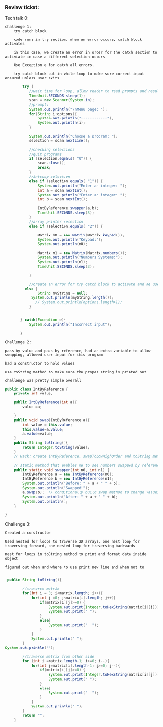 ### Review ticket:
Tech talk 0:

    challenge 1:
        try catch block 
        
        code runs in try section, when an error occurs, catch block activates
        
        in this case, we create an error in order for the catch section to activiate in case a different selection occurs
        
        Use Exception e for catch all errors.
        
        try catch block put in while loop to make sure correct input ensured unless user exits
        
 ``` java
         try {
            //wait time for loop, allow reader to read prompts and results
            TimeUnit.SECONDS.sleep(1);
            scan = new Scanner(System.in);
            //prompt:
            System.out.println("\nMenu page: ");
            for(String i:options){
                System.out.println("------------");
                System.out.println(i);
            }

            System.out.println("Choose a program: ");
            selection = scan.nextLine();

            //checking selections
            //quit programs
            if (selection.equals( "0")) {
                scan.close();
                break;
            }
            //intswap selection
            else if (selection.equals( "1")) {
                System.out.println("Enter an integer: ");
                int a = scan.nextInt();
                System.out.println("Enter an integer: ");
                int b = scan.nextInt();

                IntByReference.swapper(a,b);
                TimeUnit.SECONDS.sleep(3);
            }
            //array printer selection
            else if (selection.equals( "2")) {

                Matrix m0 = new Matrix(Matrix.keypad());
                System.out.println("Keypad:");
                System.out.println(m0);

                Matrix m1 = new Matrix(Matrix.numbers());
                System.out.println("Numbers Systems:");
                System.out.println(m1);
                TimeUnit.SECONDS.sleep(3);

            }

            //create an error for try catch block to activate and be useful
          else {
                String myString = null;
             System.out.println(myString.length());
               // System.out.println(options.length+1);
            }


        } catch(Exception e){
            System.out.println("Incorrect input");

        }
```

    Challenge 2:
    
    pass by value and pass by reference, had an extra variable to allow swapping, allowed user input for this program
    
    had a constructor to hold values 
    
    use toString method to make sure the proper string is printed out. 
    
    challenge was pretty simple overall
    
``` java
public class IntByReference {
    private int value;

    public IntByReference(int a){
        value =a;

    }
    public void swap(IntByReference a){
        int value = this.value;
        this.value=a.value;
        a.value=value;
    }
    public String toString(){
        return Integer.toString(value);
    }
    // Hack: create IntByReference, swapToLowHighOrder and toString methods

    // static method that enables me to see numbers swapped by reference (before, after)
    public static void swapper(int n0, int n1) {
        IntByReference a = new IntByReference(n0);
        IntByReference b = new IntByReference(n1);
        System.out.println("Before: " + a + " " + b);
        System.out.println("Swapped!");
        a.swap(b);  // conditionally build swap method to change values of a, b
        System.out.println("After: " + a + " " + b);
        System.out.println();
    }

}
```

Challenge 3:

    Created a constructor
    
    Used nested for loops to traverse 2D arrays, one nest loop for traversing forward, one nested loop for traversing backwards
    
    nest for loops in toString method to print and format data inside object
    
    figured out when and where to use print new line and when not to
   
``` java

 public String toString(){

        //traverse matrix
        for(int i = 0; i<matrix.length; i++){
            for(int j =0; j<matrix[i].length; j++){
                if(matrix[i][j]>=0) {
                    System.out.print(Integer.toHexString(matrix[i][j]));
                    System.out.print(" ");
                }
                else{
                    System.out.print("  ");
                }
            }
            System.out.println(" ");
        }
System.out.println("");

        //traverse matrix from other side
        for (int i =matrix.length-1; i>=0; i--){
            for(int j=matrix[i].length-1; j>=0; j--){
                if(matrix[i][j]>=0) {
                    System.out.print(Integer.toHexString(matrix[i][j]));
                    System.out.print(" ");
                }
                else{
                    System.out.print("  ");
                }
            }
            System.out.println(" ");
        }
        return "";
    }
```

